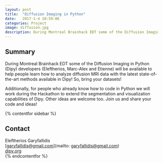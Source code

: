 ```yaml
---
layout: post
title:  "Diffusion Imaging in Python"
date:   2017-1-4 10:59:06
categories: Project
image: diffusion.jpg
description: During Montreal Brainhack EDT some of the Diffusion Imaging in Python
---
```

## Summary
During Montreal Brainhack EDT some of the Diffusion Imaging in Python (Dipy) developers (Eleftherios, Marc-Alex and Etienne) will be available to help people learn how to analyze diffusion MRI data with the latest state-of-the-art methods available in Dipy! So, bring your datasets!

Additionally, for people who already know how to code in Python we will work during the Hackathon to extend the segmentation and visualization capabilities of Dipy. Other ideas are welcome too. Join us and share your code and ideas!

{% contentfor sidebar %}
## Contact  
Eleftherios Garyfallidis  
[garyfallidis@gmail.com](mailto: garyfallidis@gmail.com)  
[dipy.org](dipy.org)  
{% endcontentfor %}
